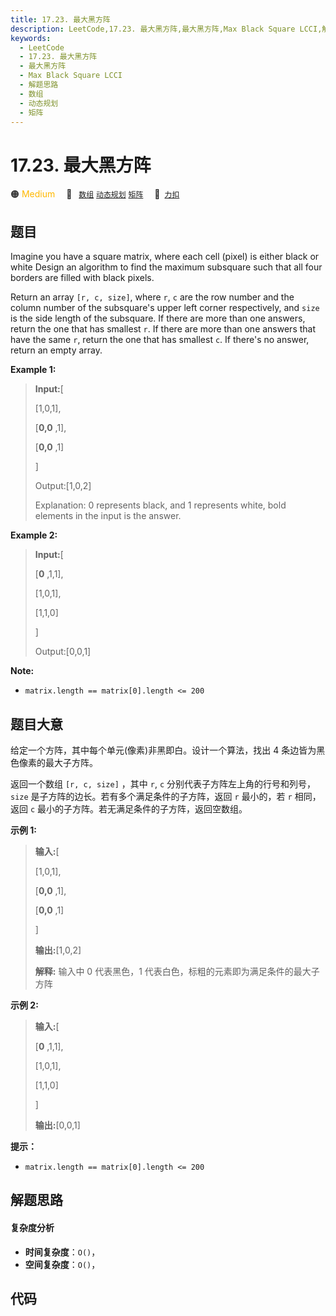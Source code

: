 ```yaml
---
title: 17.23. 最大黑方阵
description: LeetCode,17.23. 最大黑方阵,最大黑方阵,Max Black Square LCCI,解题思路,数组,动态规划,矩阵
keywords:
  - LeetCode
  - 17.23. 最大黑方阵
  - 最大黑方阵
  - Max Black Square LCCI
  - 解题思路
  - 数组
  - 动态规划
  - 矩阵
---
```


# 17.23. 最大黑方阵

🟠 <font color=#ffb800>Medium</font>&emsp; 🔖&ensp; [`数组`](/tag/array.md) [`动态规划`](/tag/dynamic-programming.md) [`矩阵`](/tag/matrix.md)&emsp; 🔗&ensp;[`力扣`](https://leetcode.cn/problems/max-black-square-lcci)

## 题目

Imagine you have a square matrix, where each cell (pixel) is either black or
white Design an algorithm to find the maximum subsquare such that all four
borders are filled with black pixels.

Return an array `[r, c, size]`, where `r`, `c` are the row number and the
column number of the subsquare's upper left corner respectively, and `size` is
the side length of the subsquare. If there are more than one answers, return
the one that has smallest `r`. If there are more than one answers that have
the same `r`, return the one that has smallest `c`. If there's no answer,
return an empty array.

**Example 1:**

> 
> 
> 
> 
> 
> **Input:**[
> 
>    [1,0,1],
> 
>    [**0,0** ,1],
> 
>    [**0,0** ,1]
> 
> ]
> 
> Output:[1,0,2]
> 
> Explanation: 0 represents black, and 1 represents white, bold elements in the input is the answer.

**Example 2:**

> 
> 
> 
> 
> 
> **Input:**[
> 
>    [**0** ,1,1],
> 
>    [1,0,1],
> 
>    [1,1,0]
> 
> ]
> 
> Output:[0,0,1]
> 
> 

**Note:**

  * `matrix.length == matrix[0].length <= 200`


## 题目大意

给定一个方阵，其中每个单元(像素)非黑即白。设计一个算法，找出 4 条边皆为黑色像素的最大子方阵。

返回一个数组 `[r, c, size]` ，其中 `r`, `c` 分别代表子方阵左上角的行号和列号，`size`
是子方阵的边长。若有多个满足条件的子方阵，返回 `r` 最小的，若 `r` 相同，返回 `c` 最小的子方阵。若无满足条件的子方阵，返回空数组。

**示例 1:**

> 
> 
> 
> 
> 
> **输入:**[
> 
>    [1,0,1],
> 
>    [**0,0** ,1],
> 
>    [**0,0** ,1]
> 
> ]
> 
> **输出:**[1,0,2]
> 
> **解释:** 输入中 0 代表黑色，1 代表白色，标粗的元素即为满足条件的最大子方阵
> 
> 

**示例 2:**

> 
> 
> 
> 
> 
> **输入:**[
> 
>    [**0** ,1,1],
> 
>    [1,0,1],
> 
>    [1,1,0]
> 
> ]
> 
> **输出:**[0,0,1]
> 
> 

**提示：**

  * `matrix.length == matrix[0].length <= 200`


## 解题思路

#### 复杂度分析

- **时间复杂度**：`O()`，
- **空间复杂度**：`O()`，

## 代码

```javascript

```